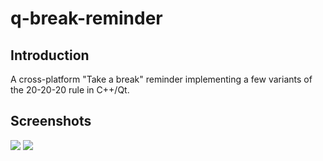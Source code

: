 # q-break-reminder


## Introduction
A cross-platform "Take a break" reminder implementing a few variants of the 20-20-20 rule in C++/Qt.

## Screenshots
<img src="https://github.com/alex-lt-kong/q-break-reminder/blob/8d7bbcdb177c30571630e14656617f0f43e450db/images/screenshot1.png" />
<img src="https://github.com/alex-lt-kong/q-break-reminder/blob/8d7bbcdb177c30571630e14656617f0f43e450db/images/screenshot2.png" />
